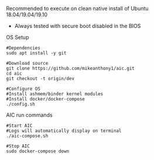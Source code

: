 Recommended to execute on clean native install of Ubuntu 18.04/19.04/19.10
- Always tested with secure boot disabled in the BIOS

OS Setup
```
#Dependencies
sudo apt install -y git

#Download source
git clone https://github.com/mikeanthony1/aic.git
cd aic
git checkout -t origin/dev

#Configure OS 
#Install ashmem/binder kernel modules
#Install docker/docker-compose
./config.sh
```

AIC run commands
```
#Start AIC
#Logs will automatically display on terminal
./aic-compose.sh

#Stop AIC
sudo docker-compose down
```
